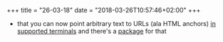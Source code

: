 +++
title = "26-03-18"
date = "2018-03-26T10:57:46+02:00"
+++

* that you can now point arbitrary text to URLs (ala HTML anchors) [in supported terminals](https://gist.github.com/egmontkob/eb114294efbcd5adb1944c9f3cb5feda) and there's a [package](https://github.com/sindresorhus/ink-link) for that
